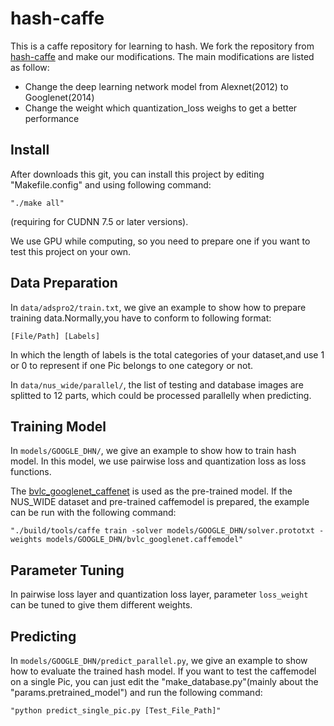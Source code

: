 # hash-caffe

This is a caffe repository for learning to hash. We fork the repository from [hash-caffe](https://github.com/thuml/hash-caffe) and make our modifications. The main modifications are listed as follow:

- Change the deep learning network model from Alexnet(2012) to Googlenet(2014)
- Change the weight which quantization_loss weighs to get a better performance

Install
---------------
After downloads this git, you can install this project by editing "Makefile.config" and using following command:
```
"./make all"
```
(requiring for CUDNN 7.5 or later versions).

We use GPU while computing, so you need to prepare one if you want to test this project on your own.

Data Preparation
---------------
In `data/adspro2/train.txt`, we give an example to show how to prepare training data.Normally,you have to conform to following format:
```
[File/Path] [Labels]
```
In which the length of labels is the total categories of your dataset,and use 1 or 0 to represent if one Pic belongs to one category or not.

 In `data/nus_wide/parallel/`, the list of testing and database images are splitted to 12 parts, which could be processed parallelly when predicting.

Training Model
---------------

In `models/GOOGLE_DHN/`, we give an example to show how to train hash model. In this model, we use pairwise loss and quantization loss as loss functions.

The [bvlc\_googlenet\_caffenet](http://dl.caffe.berkeleyvision.org/bvlc_googlenet.caffemodel) is used as the pre-trained model. If the NUS\_WIDE dataset and pre-trained caffemodel is prepared, the example can be run with the following command:
```
"./build/tools/caffe train -solver models/GOOGLE_DHN/solver.prototxt -weights models/GOOGLE_DHN/bvlc_googlenet.caffemodel"
```

Parameter Tuning
---------------
In pairwise loss layer and quantization loss layer, parameter `loss_weight` can be tuned to give them different weights.

Predicting
---------------
In `models/GOOGLE_DHN/predict_parallel.py`, we give an example to show how to evaluate the trained hash model.
If you want to test the caffemodel on a single Pic, you can just edit the "make_database.py"(mainly about the "params.pretrained_model") and run the following command:
```
"python predict_single_pic.py [Test_File_Path]"
```
